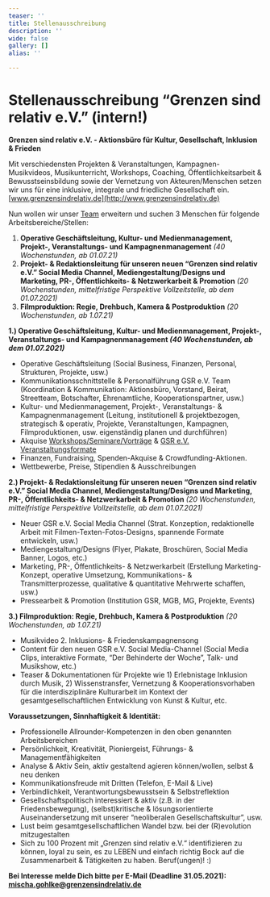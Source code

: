 ```yaml
---
teaser: ''
title: Stellenausschreibung
description: ''
wide: false
gallery: []
alias: ''

---
```

# **Stellenausschreibung “Grenzen sind relativ e.V.” (intern!)**

  
**Grenzen sind relativ e.V. - Aktionsbüro für Kultur, Gesellschaft, Inklusion & Frieden**

Mit verschiedensten Projekten & Veranstaltungen, Kampagnen-Musikvideos, Musikunterricht, Workshops, Coaching, Öffentlichkeitsarbeit & Bewusstseinsbildung sowie der Vernetzung von Akteuren/Menschen setzen wir uns für eine inklusive, integrale und friedliche Gesellschaft ein. [www.grenzensindrelativ.de](http://www.grenzensindrelativ.de)

Nun wollen wir unser [Team](http://www.grenzensindrelativ.de/ueber-uns/gsr-team.html) erweitern und suchen 3 Menschen für folgende Arbeitsbereiche/Stellen:

1. **Operative Geschäftsleitung, Kultur- und Medienmanagement, Projekt-, Veranstaltungs- und Kampagnenmanagement** _(40 Wochenstunden, ab 01.07.21)_
2. **Projekt- & Redaktionsleitung für unseren neuen “Grenzen sind relativ e.V.” Social Media Channel, Mediengestaltung/Designs und Marketing, PR-, Öffentlichkeits- & Netzwerkarbeit & Promotion** _(20 Wochenstunden, mittelfristige Perspektive Vollzeitstelle, ab dem 01.07.2021)_
3. **Filmproduktion: Regie, Drehbuch, Kamera & Postproduktion** _(20 Wochenstunden, ab 1.07.21)_

**1.) Operative Geschäftsleitung, Kultur- und Medienmanagement, Projekt-, Veranstaltungs- und Kampagnenmanagement _(40 Wochenstunden, ab dem 01.07.2021)_**

* Operative Geschäftsleitung (Social Business, Finanzen, Personal, Strukturen, Projekte, usw.)
* Kommunikationsschnittstelle & Personalführung GSR e.V. Team (Koordination & Kommunikation: Aktionsbüro, Vorstand, Beirat, Streetteam, Botschafter, Ehrenamtliche, Kooperationspartner, usw.)
* Kultur- und Medienmanagement, Projekt-, Veranstaltungs- & Kampagnenmanagement (Leitung, institutionell & projektbezogen, strategisch & operativ, Projekte, Veranstaltungen, Kampagnen, Filmproduktionen, usw. eigenständig planen und durchführen)
* Akquise [Workshops/Seminare/Vorträge](https://www.grenzensindrelativ.de/aktivitaeten/musikunterricht-workshops-coaching/workshops-seminare-vortraege/allgemeine-infos-workshops-seminare-vortrage) & [GSR e.V. Veranstaltungsformate](https://www.grenzensindrelativ.de/aktivitaeten/projekte-und-veranstaltungen/veranstaltungsformate-fuer-dein-event/infos-veranstaltungsformate-fur-dein-event) 
* Finanzen, Fundraising, Spenden-Akquise & Crowdfunding-Aktionen.
* Wettbewerbe, Preise, Stipendien & Ausschreibungen

**2.) Projekt- & Redaktionsleitung für unseren neuen “Grenzen sind relativ e.V.” Social Media Channel, Mediengestaltung/Designs und Marketing, PR-, Öffentlichkeits- & Netzwerkarbeit & Promotion** _(20 Wochenstunden, mittelfristige Perspektive Vollzeitstelle, ab dem 01.07.2021)_

* Neuer GSR e.V. Social Media Channel (Strat. Konzeption, redaktionelle Arbeit mit Filmen-Texten-Fotos-Designs, spannende Formate entwickeln, usw.)
* Mediengestaltung/Designs (Flyer, Plakate, Broschüren, Social Media Banner, Logos, etc.)
* Marketing, PR-, Öffentlichkeits- & Netzwerkarbeit (Erstellung Marketing-Konzept, operative Umsetzung, Kommunikations- & Transmitterprozesse, qualitative & quantitative Mehrwerte schaffen, usw.)
* Pressearbeit & Promotion (Institution GSR, MGB, MG, Projekte, Events)

**3.) Filmproduktion: Regie, Drehbuch, Kamera & Postproduktion** _(20 Wochenstunden, ab 1.07.21)_

* Musikvideo 2. Inklusions- & Friedenskampagnensong
* Content für den neuen GSR e.V. Social Media-Channel (Social Media Clips, interaktive Formate, “Der Behinderte der Woche”, Talk- und Musikshow, etc.)
* Teaser & Dokumentationen für Projekte wie 1) Erlebnistage Inklusion durch Musik, 2) Wissenstransfer, Vernetzung & Kooperationsvorhaben für die interdisziplinäre Kulturarbeit im Kontext der gesamtgesellschaftlichen Entwicklung von Kunst & Kultur, etc.

**Voraussetzungen, Sinnhaftigkeit & Identität:**

* Professionelle Allrounder-Kompetenzen in den oben genannten Arbeitsbereichen
* Persönlichkeit, Kreativität, Pioniergeist, Führungs- & Managementfähigkeiten
* Analyse & Aktiv Sein, aktiv gestaltend agieren können/wollen, selbst & neu denken
* Kommunikationsfreude mit Dritten (Telefon, E-Mail & Live)
* Verbindlichkeit, Verantwortungsbewusstsein & Selbstreflektion
* Gesellschaftspolitisch interessiert & aktiv (z.B. in der Friedensbewegung), (selbst)kritische & lösungsorientierte Auseinandersetzung mit unserer “neoliberalen Gesellschaftskultur”, usw.
* Lust beim gesamtgesellschaftlichen Wandel bzw. bei der (R)evolution mitzugestalten
* Sich zu 100 Prozent mit „Grenzen sind relativ e.V.“ identifizieren zu können, loyal zu sein, es zu LEBEN und einfach richtig Bock auf die Zusammenarbeit & Tätigkeiten zu haben. Beruf(ungen)! :)

**Bei Interesse melde Dich bitte per E-Mail (Deadline 31.05.2021): mischa.gohlke@grenzensindrelativ.de**
